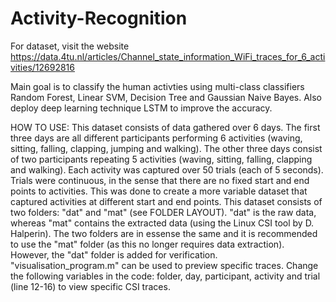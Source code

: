 # Activity-Recognition


For dataset, visit the website https://data.4tu.nl/articles/Channel_state_information_WiFi_traces_for_6_activities/12692816

Main goal is to classify the human activties using multi-class classifiers Random Forest, Linear SVM, Decision Tree and Gaussian Naive Bayes. Also deploy deep learning technique
LSTM to improve the accuracy.

HOW TO USE:
This dataset consists of data gathered over 6 days. The first three days are all different 
participants performing 6 activities (waving, sitting, falling, clapping, jumping and walking).
The other three days consist of two participants repeating 5 activities (waving, sitting, 
falling, clapping and walking). Each activity was captured over 50 trials (each of 5 seconds).
Trials were continuous, in the sense that there are no fixed start and end points to activities.
This was done to create a more variable dataset that captured activities at different start and
end points.
This dataset consists of two folders: "dat" and "mat" (see FOLDER LAYOUT). "dat" is the raw data,
whereas "mat" contains the extracted data (using the Linux CSI tool by D. Halperin). The two
folders are in essense the same and it is recommended to use the "mat" folder (as this no longer
requires data extraction). However, the "dat" folder is added for verification. 
"visualisation_program.m" can be used to preview specific traces. Change the following variables
in the code: folder, day, participant, activity and trial (line 12-16) to view specific CSI traces. 
